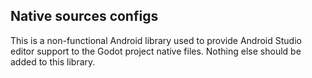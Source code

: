 ## Native sources configs

This is a non-functional Android library used to provide Android Studio editor support to the Godot project native files.
Nothing else should be added to this library.
